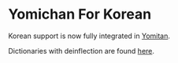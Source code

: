 # Yomichan For Korean

Korean support is now fully integrated in [Yomitan](https://github.com/themoeway/yomitan).

Dictionaries with deinflection are found [here](https://github.com/Lyroxide/yomitan-ko-dic/releases/tag/1.0.0).